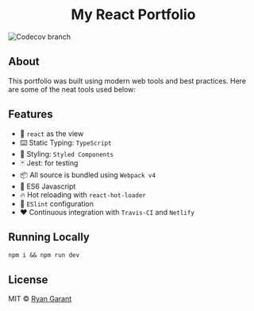 <p align='center'>
  <h1 align='center'>My React Portfolio</h1>
</p>

![Codecov branch](https://img.shields.io/codecov/c/github/protoEvangelion/portfolio/dev.svg)

## About

This portfolio was built using modern web tools and best practices. Here are some of the neat tools used below:

## Features

- 👀 `react` as the view
- ⌨️ Static Typing: `TypeScript`
- 💅 Styling: `Styled Components`
- 🃏 Jest: for testing
- 📦 All source is bundled using `Webpack v4`
- 🚀 ES6 Javascript
- 🔥 Hot reloading with `react-hot-loader`
- 👼 `ESlint` configuration
- ❤️ Continuous integration with `Travis-CI` and `Netlify`

## Running Locally

`npm i && npm run dev`

## License

MIT © [Ryan Garant](https://github.com/protoEvangelion)
